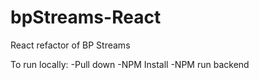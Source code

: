 # bpStreams-React
React refactor of BP Streams 

To run locally:
-Pull down
-NPM Install
-NPM run backend
